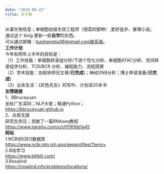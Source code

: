 ```yaml
---
date: "2019-09-22"
title: 关于我
---
```


从事生物信息；单细胞初级生信工程师（很菜的那种）,爱好徒步、推理小说。  
通过这个 blog 更新一些**自学**的东西。  
可以通过邮箱：huishengliu06@gmail.com联系我。  
**工作计划**  
今年和明年上半年的目标是：  
（1）工作技能：单细胞转录组分析/下游个性化分析、单细胞ATAC分析、空间转录组学分析、TCR/BCR 分析、编程能力、流程搭建  
（2）学术技能：协助钟师兄文章(**已完成**)；神经DNB分析；博士申请准备(**已完成**)  
（3）业余生活：《灰色先生》的写作、计划读20本书  
**友情链接**  
1、BBruceyuan  
坐标广东深圳；NLP大佬；精通Python；  
https://bbruceyuan.github.io  
2、白夜无寐  
研究生师兄；贡献了一篇RNAseq教程  
https://www.jianshu.com/u/cf0181bb1a45  
**网站**  
1.NCBI的GEO数据库  
https://www.ncbi.nlm.nih.gov/geoprofiles/?term=  
2.B站学习  
https://www.bilibili.com/  
3.Rosalind  
https://rosalind.info/problems/locations/  